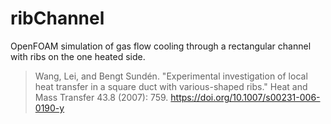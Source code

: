 # ribChannel
OpenFOAM simulation of gas flow cooling through a rectangular channel with ribs on the one heated side.

> Wang, Lei, and Bengt Sundén. "Experimental investigation of local heat transfer in a square duct with various-shaped ribs." Heat and Mass Transfer 43.8 (2007): 759. https://doi.org/10.1007/s00231-006-0190-y
